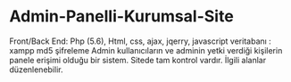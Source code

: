 # Admin-Panelli-Kurumsal-Site
Front/Back End: Php (5.6), Html, css, ajax, jqerry, javascript veritabanı : xampp md5 şifreleme Admin kullanıcıların ve adminin yetki verdiği kişilerin panele erişimi olduğu bir sistem. Sitede tam kontrol vardır. İlgili alanlar düzenlenebilir.
